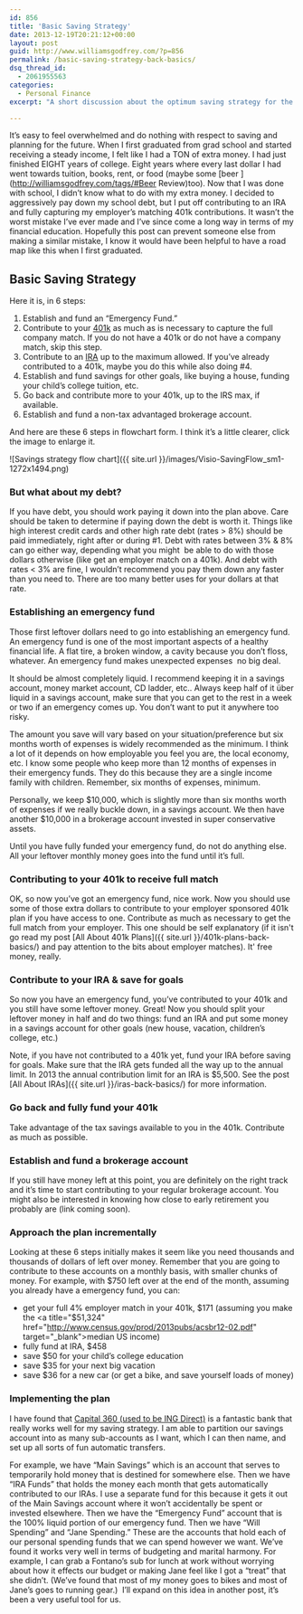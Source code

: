 ```yaml
---
id: 856
title: 'Basic Saving Strategy'
date: 2013-12-19T20:21:12+00:00
layout: post
guid: http://www.williamsgodfrey.com/?p=856
permalink: /basic-saving-strategy-back-basics/
dsq_thread_id:
  - 2061955563
categories:
  - Personal Finance
excerpt: "A short discussion about the optimum saving strategy for the average young professional."

---
```


It&#8217;s easy to feel overwhelmed and do nothing with respect to saving and planning for the future. When I first graduated from grad school and started receiving a steady income, I felt like I had a TON of extra money. I had just finished EIGHT years of college. Eight years where every last dollar I had went towards tuition, books, rent, or food (maybe some [beer ](http://williamsgodfrey.com/tags/#Beer Review)too). Now that I was done with school, I didn&#8217;t know what to do with my extra money. I decided to aggressively pay down my school debt, but I put off contributing to an IRA and fully capturing my employer&#8217;s matching 401k contributions. It wasn&#8217;t the worst mistake I&#8217;ve ever made and I&#8217;ve since come a long way in terms of my financial education. Hopefully this post can prevent someone else from making a similar mistake, I know it would have been helpful to have a road map like this when I first graduated.

## Basic Saving Strategy

Here it is, in 6 steps:

  1. Establish and fund an &#8220;Emergency Fund.&#8221;
  2. Contribute to your <a href="http://www.williamsgodfrey.com/401k-plans-back-basics/" target="_blank">401k</a> as much as is necessary to capture the full company match. If you do not have a 401k or do not have a company match, skip this step.
  3. Contribute to an <a title="All About IRAs" href="http://www.williamsgodfrey.com/iras-back-basics/" target="_blank">IRA</a> up to the maximum allowed. If you&#8217;ve already contributed to a 401k, maybe you do this while also doing #4.
  4. Establish and fund savings for other goals, like buying a house, funding your child&#8217;s college tuition, etc.
  5. Go back and contribute more to your 401k, up to the IRS max, if available.
  6. Establish and fund a non-tax advantaged brokerage account.

And here are these 6 steps in flowchart form. I think it&#8217;s a little clearer, click the image to enlarge it.

![Savings strategy flow chart]({{ site.url }}/images/Visio-SavingFlow_sm1-1272x1494.png)

### But what about my debt?

If you have debt, you should work paying it down into the plan above. Care should be taken to determine if paying down the debt is worth it. Things like high interest credit cards and other high rate debt (rates > 8%) should be paid immediately, right after or during #1. Debt with rates between 3% & 8% can go either way, depending what you might  be able to do with those dollars otherwise (like get an employer match on a 401k). And debt with rates < 3% are fine, I wouldn&#8217;t recommend you pay them down any faster than you need to. There are too many better uses for your dollars at that rate.


### Establishing an emergency fund

Those first leftover dollars need to go into establishing an emergency fund. An emergency fund is one of the most important aspects of a healthy financial life. A flat tire, a broken window, a cavity because you don&#8217;t floss, whatever. An emergency fund makes unexpected expenses  no big deal.

It should be almost completely liquid. I recommend keeping it in a savings account, money market account, CD ladder, etc.. Always keep half of it über liquid in a savings account, make sure that you can get to the rest in a week or two if an emergency comes up. You don&#8217;t want to put it anywhere too risky.

The amount you save will vary based on your situation/preference but six months worth of expenses is widely recommended as the minimum. I think a lot of it depends on how employable you feel you are, the local economy, etc. I know some people who keep more than 12 months of expenses in their emergency funds. They do this because they are a single income family with children. Remember, six months of expenses, minimum.

Personally, we keep $10,000, which is slightly more than six months worth of expenses if we really buckle down, in a savings account. We then have another $10,000 in a brokerage account invested in super conservative assets.

Until you have fully funded your emergency fund, do not do anything else. All your leftover monthly money goes into the fund until it&#8217;s full.

### Contributing to your 401k to receive full match

OK, so now you&#8217;ve got an emergency fund, nice work. Now you should use some of those extra dollars to contribute to your employer sponsored 401k plan if you have access to one. Contribute as much as necessary to get the full match from your employer. This one should be self explanatory (if it isn't go read my post [All About 401k Plans]({{ site.url }}/401k-plans-back-basics/) and pay attention to the bits about employer matches). It' free money, really.

### Contribute to your IRA & save for goals

So now you have an emergency fund, you&#8217;ve contributed to your 401k and you still have some leftover money. Great! Now you should split your leftover money in half and do two things: fund an IRA and put some money in a savings account for other goals (new house, vacation, children&#8217;s college, etc.)

Note, if you have not contributed to a 401k yet, fund your IRA before saving for goals. Make sure that the IRA gets funded all the way up to the annual limit. In 2013 the annual contribution limit for an IRA is $5,500. See the post [All About IRAs]({{ site.url }}/iras-back-basics/) for more information.

### Go back and fully fund your 401k

Take advantage of the tax savings available to you in the 401k. Contribute as much as possible.

### Establish and fund a brokerage account

If you still have money left at this point, you are definitely on the right track and it&#8217;s time to start contributing to your regular brokerage account. You might also be interested in knowing how close to early retirement you probably are (link coming soon).

### Approach the plan incrementally
Looking at these 6 steps initially makes it seem like you need thousands and thousands of dollars of left over money. Remember that you are going to contribute to these accounts on a monthly basis, with smaller chunks of money. For example, with $750 left over at the end of the month, assuming you already have a emergency fund, you can:

  * get your full 4% employer match in your 401k, $171 (assuming you make the <a title="$51,324" href="http://www.census.gov/prod/2013pubs/acsbr12-02.pdf" target="_blank">median US income</a>)
  * fully fund at IRA, $458
  * save $50 for your child&#8217;s college education
  * save $35 for your next big vacation
  * save $36 for a new car (or get a bike, and save yourself loads of money)

### Implementing the plan

I have found that <a title="Capital 360" href="https://r.capitalone360.com/DdPSFCbpW4" target="_blank">Capital 360 (used to be ING Direct)</a> is a fantastic bank that really works well for my saving strategy. I am able to partition our savings account into as many sub-accounts as I want, which I can then name, and set up all sorts of fun automatic transfers.

For example, we have &#8220;Main Savings&#8221; which is an account that serves to temporarily hold money that is destined for somewhere else. Then we have &#8220;IRA Funds&#8221; that holds the money each month that gets automatically contributed to our IRAs. I use a separate fund for this because it gets it out of the Main Savings account where it won&#8217;t accidentally be spent or invested elsewhere. Then we have the &#8220;Emergency Fund&#8221; account that is the 100% liquid portion of our emergency fund. Then we have &#8220;Will Spending&#8221; and &#8220;Jane Spending.&#8221; These are the accounts that hold each of our personal spending funds that we can spend however we want. We&#8217;ve found it works very well in terms of budgeting and marital harmony. For example, I can grab a Fontano&#8217;s sub for lunch at work without worrying about how it effects our budget or making Jane feel like I got a &#8220;treat&#8221; that she didn&#8217;t. (We&#8217;ve found that most of my money goes to bikes and most of Jane&#8217;s goes to running gear.)  I&#8217;ll expand on this idea in another post, it&#8217;s been a very useful tool for us.
  
<a name="respond"></a>